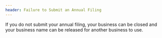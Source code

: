 ```yaml
---
header: Failure to Submit an Annual Filing
---
```


If you do not submit your annual filing, your business can be closed and your business name can be released for another business to use.
